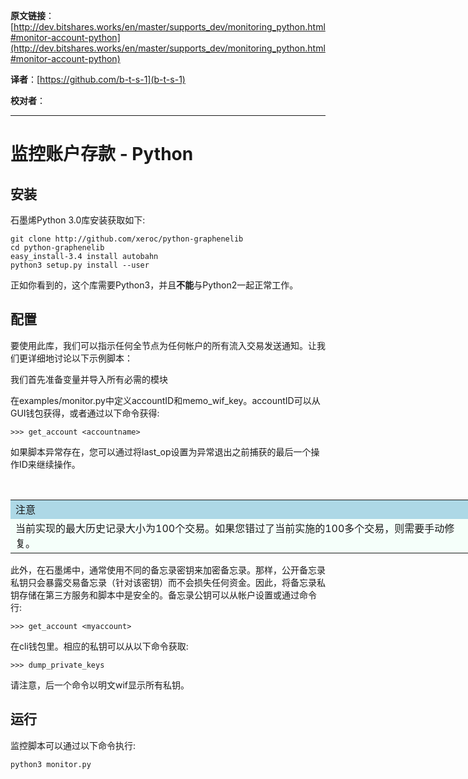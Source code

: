 **原文链接**：[http://dev.bitshares.works/en/master/supports_dev/monitoring_python.html#monitor-account-python](http://dev.bitshares.works/en/master/supports_dev/monitoring_python.html#monitor-account-python) 

 **译者**：[https://github.com/b-t-s-1](b-t-s-1) 
 
**校对者**：
***
#  监控账户存款 -  Python

## 安装

石墨烯Python 3.0库安装获取如下:

    git clone http://github.com/xeroc/python-graphenelib
    cd python-graphenelib
    easy_install-3.4 install autobahn
    python3 setup.py install --user

正如你看到的，这个库需要Python3，并且**不能**与Python2一起正常工作。

## 配置

要使用此库，我们可以指示任何全节点为任何帐户的所有流入交易发送通知。让我们更详细地讨论以下示例脚本：

我们首先准备变量并导入所有必需的模块

在examples/monitor.py中定义accountID和memo_wif_key。accountID可以从GUI钱包获得，或者通过以下命令获得:

    >>> get_account <accountname>

如果脚本异常存在，您可以通过将last_op设置为异常退出之前捕获的最后一个操作ID来继续操作。

<table style="width: 750px;"><tbody>
    <tr>
        <td bgcolor="LightBlue">注意</td>
    </tr>
    <tr>
        <td bgcolor="MintCream"> 当前实现的最大历史记录大小为100个交易。如果您错过了当前实施的100多个交易，则需要手动修复。</td>
    </tr>
    </table>

此外，在石墨烯中，通常使用不同的备忘录密钥来加密备忘录。那样，公开备忘录私钥只会暴露交易备忘录（针对该密钥）而不会损失任何资金。因此，将备忘录私钥存储在第三方服务和脚本中是安全的。备忘录公钥可以从帐户设置或通过命令行:

    >>> get_account <myaccount>

在cli钱包里。相应的私钥可以从以下命令获取:

    >>> dump_private_keys

请注意，后一个命令以明文wif显示所有私钥。

## 运行

监控脚本可以通过以下命令执行:

    python3 monitor.py